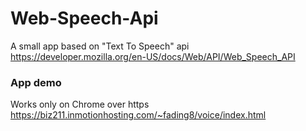 # Web-Speech-Api

A small app based on "Text To Speech" api https://developer.mozilla.org/en-US/docs/Web/API/Web_Speech_API

### App demo

Works only on Chrome over https
https://biz211.inmotionhosting.com/~fading8/voice/index.html
